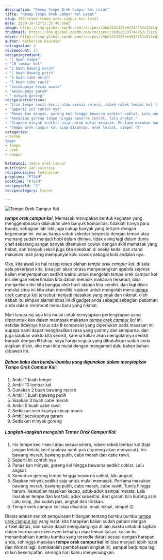 ```yaml
---
description: "Resep Tempe Orek Campur Kol Lezat"
title: "Resep Tempe Orek Campur Kol Lezat"
slug: 298-resep-tempe-orek-campur-kol-lezat
date: 2020-10-13T12:35:49.660Z
image: https://img-global.cpcdn.com/recipes/c5bd5253337ee452/751x532cq70/tempe-orek-campur-kol-foto-resep-utama.jpg
thumbnail: https://img-global.cpcdn.com/recipes/c5bd5253337ee452/751x532cq70/tempe-orek-campur-kol-foto-resep-utama.jpg
cover: https://img-global.cpcdn.com/recipes/c5bd5253337ee452/751x532cq70/tempe-orek-campur-kol-foto-resep-utama.jpg
author: Katherine Davidson
ratingvalue: 3
reviewcount: 13
recipeingredient:
- "1 buah tempe"
- "10 lembar kol"
- "2 buah bawang merah"
- "1 buah bawang putih"
- "3 buah cabe merah"
- "5 buah cabe rawit"
- "secukupnya kecap manis"
- "secukupnya garam"
- " minyak goreng"
recipeinstructions:
- "Iris tempe kecil-kecil atau sesuai selera, robek-robek lembar kol (tapi jangan terlalu kecil soalnya nanti pas digoreng akan menyusut). Iris bawang merah, bawang putih, cabe merah dan cabe rawit."
- "Seperti ini contoh nya"
- "Panas kan minyak, goreng kol hingga bewarna sedikit coklat. Lalu angkat."
- "Kemudian goreng tempe hingga bewarna coklat, lalu angkat."
- "Siapkan minyak sedikit saja untuk mulai memasak. Pertama masukan bawang merah, bawang putih, cabe merah, cabe rawit. Tumis hingga harum. Kemudian masukan kecap, aduk-aduk sampai merata. Lalu masukan tempe dan kol tadi, aduk sebentar. Beri garam bila kurang asin. Lalu cicip, jika sudah pas, angkat dan tiriskan."
- "Tempe orek campur kol siap disantap. enak lezaat, simpel 😙"
categories:
- Resep
tags:
- tempe
- orek
- campur

katakunci: tempe orek campur 
nutrition: 243 calories
recipecuisine: Indonesian
preptime: "PT16M"
cooktime: "PT57M"
recipeyield: "2"
recipecategory: Dinner

---
```



![Tempe Orek Campur Kol](https://img-global.cpcdn.com/recipes/c5bd5253337ee452/751x532cq70/tempe-orek-campur-kol-foto-resep-utama.jpg)

<b><i>tempe orek campur kol</i></b>, Memasak merupakan bentuk kegiatan yang menggembirakan dilakukan oleh banyak komunitas. tidaklah hanya para bunda, sebagian laki laki juga cukup banyak yang tertarik dengan kegemaran ini. walau hanya untuk sekedar berpesta dengan teman atau memang sudah menjadi hobi dalam dirinya. tidak asing lagi dalam dunia chef sekarang sangat banyak ditemukan cowok dengan skill memasak yang hebat, dan banyak sekali juga kita saksikan di aneka kedai dan stand makanan mall yang mempunyai koki cowok sebagai koki andalan nya.

Oke, kita awali ke hal resep resep olahan <i>tempe orek campur kol</i>. di sela sela pekerjaan kita, bisa jadi akan terasa menyenangkan apabila sejenak kalian menyempatkan sedikit waktu untuk mengolah tempe orek campur kol ini. dengan keberhasilan kita dalam meracik makanan tersebut, bisa menjadikan diri kita bangga oleh hasil olahan kita sendiri. dan lagi disini melalui situs ini kita akan memiliki rujukan untuk mengolah menu <u>tempe orek campur kol</u> tersebut menjadi masakan yang enak dan nikmat, oleh sebab itu simpan alamat situs ini di gadget anda sebagai sebagian pedoman anda dalam membuat menu baru yang nikmat.




Mari langsung saja kita mulai untuk menyiapkan perlengkapan yang diperuntuk kan dalam memasak makanan <u><i>tempe orek campur kol</i></u> ini. setidak tidaknya harus ada <b>9</b> komposisi yang diperlukan pada masakan ini. supaya nanti dapat menghasilkan rasa yang yummy dan sempurna. dan juga siapkan waktu kita sedikit, karena kalian akan mengolahnya sedikit banyak dengan <b>6</b> tahap. saya harap segala yang dibutuhkan sudah anda siapkan disini, oke mari kita mulai dengan mengamati dulu bahan bahan dibawah ini.

<!--inarticleads1-->

##### Bahan baku dan bumbu-bumbu yang digunakan dalam menyiapkan Tempe Orek Campur Kol:

1. Ambil 1 buah tempe
1. Ambil 10 lembar kol
1. Gunakan 2 buah bawang merah
1. Ambil 1 buah bawang putih
1. Siapkan 3 buah cabe merah
1. Ambil 5 buah cabe rawit
1. Sediakan secukupnya kecap manis
1. Ambil secukupnya garam
1. Sediakan  minyak goreng




<!--inarticleads2-->

##### Langkah-langkah mengolah Tempe Orek Campur Kol:

1. Iris tempe kecil-kecil atau sesuai selera, robek-robek lembar kol (tapi jangan terlalu kecil soalnya nanti pas digoreng akan menyusut). Iris bawang merah, bawang putih, cabe merah dan cabe rawit.
1. Seperti ini contoh nya
1. Panas kan minyak, goreng kol hingga bewarna sedikit coklat. Lalu angkat.
1. Kemudian goreng tempe hingga bewarna coklat, lalu angkat.
1. Siapkan minyak sedikit saja untuk mulai memasak. Pertama masukan bawang merah, bawang putih, cabe merah, cabe rawit. Tumis hingga harum. Kemudian masukan kecap, aduk-aduk sampai merata. Lalu masukan tempe dan kol tadi, aduk sebentar. Beri garam bila kurang asin. Lalu cicip, jika sudah pas, angkat dan tiriskan.
1. Tempe orek campur kol siap disantap. enak lezaat, simpel 😙




Diatas adalah sedikit pengulasan hidangan tentang bumbu bumbu <u>tempe orek campur kol</u> yang lezat. kita harapkan kalian sudah paham dengan artikel diatas, dan kalian dapat mengulanginya di lain waktu untuk di sajikan dalam bermacam even even keluarga atau teman kalian. kalian bs menambahkan bumbu bumbu yang tersedia diatas sesuai dengan harapan anda, sehingga masakan <b>tempe orek campur kol</b> ini bisa menjadi lebih lezat dan nikmat lagi. demikianlah pembahasan singkat ini, sampai berjumpa lagi di lain kesempatan. semoga hari kamu menyenangkan.
